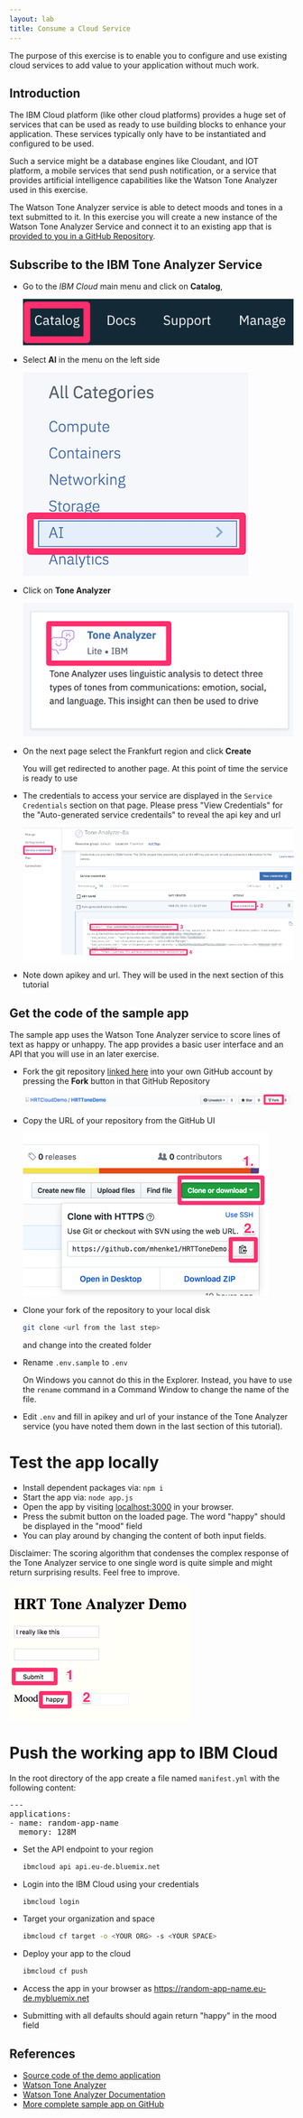 ```yaml
---
layout: lab
title: Consume a Cloud Service
---
```


The purpose of this exercise is to enable you to configure and use existing cloud services to add value to your application without much work.

## Introduction

The IBM Cloud platform (like other cloud platforms) provides a huge set of services
that can be used as ready to use building blocks to enhance your application. These services typically only have to be instantiated and configured to be used.

Such a service might be a database engines like Cloudant, and IOT platform, a mobile services that send push notification, or a service that provides artificial intelligence capabilities like the Watson Tone Analyzer used in this exercise.

The Watson Tone Analyzer service is able to detect moods and tones in a text submitted to it. In this exercise you will create a new instance of the Watson Tone Analyzer Service and connect it to an existing app that is [provided to you in a GitHub Repository](https://github.com/HRTCloudDemo/HRTToneDemo).

## Subscribe to the IBM Tone Analyzer Service

- Go to the _IBM Cloud_ main menu and click on **Catalog**,

  ![catalog](catalog.png)

- Select **AI** in the menu on the left side

  ![Watson](watson.png)

- Click on **Tone Analyzer**

  ![Tone Analyzer](tone_tile.png)

- On the next page select the Frankfurt region and click **Create**

  You will get redirected to another page. At this point of time the service is ready to use

- The credentials to access your service are displayed in the `Service Credentials` section on that page. Please press "View Credentials" for the "Auto-generated service credentails" to reveal the api key and url

  ![Credentials](show_creds.png)

- Note down apikey and url. They will be used in the next section of this tutorial

## Get the code of the sample app

The sample app uses the Watson Tone Analyzer service to score lines of text as happy or unhappy.
The app provides a basic user interface and an API that you will use in an later exercise.

- Fork the git repository [linked here](https://github.com/HRTCloudDemo/HRTToneDemo) into your own GitHub account by pressing the **Fork** button in that GitHub Repository

  ![Fork the repo](fork.png)

- Copy the URL of your repository from the GitHub UI

  ![Copy the fork's URL](clone.png)

- Clone your fork of the repository to your local disk

  ```bash
  git clone <url from the last step>
  ```

  and change into the created folder

- Rename `.env.sample` to `.env`

  On Windows you cannot do this in the Explorer.
  Instead, you have to use the `rename` command in a Command Window to change the name of the file.

- Edit `.env` and fill in apikey and url of your instance of the Tone Analyzer service (you have noted them down in the last section of this tutorial).

# Test the app locally

- Install dependent packages via: `npm i`
- Start the app via: `node app.js`
- Open the app by visiting [localhost:3000](http://localhost:3000/) in your browser.
- Press the submit button on the loaded page. The word "happy" should be displayed in the "mood" field
- You can play around by changing the content of both input fields.

Disclaimer: The scoring algorithm that condenses the complex response of the Tone Analyzer service to one single word is quite simple and might return surprising results. Feel free to improve.

![Tone app](toneapp.png)

# Push the working app to IBM Cloud

In the root directory of the app create a file named `manifest.yml` with the following content:

<pre>
---
applications:
- name: <span class="app_name"><span class="app_name">random-app-name</span></span>
  memory: 128M
</pre>

- Set the API endpoint to your region

  ```bash
  ibmcloud api api.eu-de.bluemix.net
  ```

- Login into the IBM Cloud using your credentials

  ```bash
  ibmcloud login
  ```

- Target your organization and space

  ```bash
  ibmcloud cf target -o <YOUR ORG> -s <YOUR SPACE>
  ```

- Deploy your app to the cloud

  ```bash
  ibmcloud cf push
  ```

- Access the app in your browser as <a href="#" class="app_name">https://<span class="app_name">random-app-name</span>.eu-de.mybluemix.net</a>

- Submitting with all defaults should again return "happy" in the mood field

## References

* [Source code of the demo application](https://github.com/HRTCloudDemo/HRTToneDemo)
* [Watson Tone Analyzer](https://www.ibm.com/watson/services/tone-analyzer/)
* [Watson Tone Analyzer Documentation](https://cloud.ibm.com/docs/services/tone-analyzer/index.html#about)
* [More complete sample app on GitHub](https://github.com/watson-developer-cloud/tone-analyzer-nodejs)
